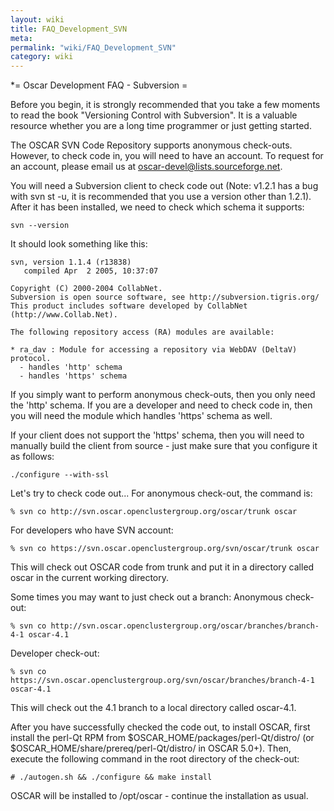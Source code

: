 ```yaml
---
layout: wiki
title: FAQ_Development_SVN
meta: 
permalink: "wiki/FAQ_Development_SVN"
category: wiki
---
```

<!-- Name: FAQ_Development_SVN -->
<!-- Version: 3 -->
<!-- Author: bli -->

*= Oscar Development FAQ - Subversion =

Before you begin, it is strongly recommended that you take a few moments to read the book "Versioning Control with Subversion". It is a valuable resource whether you are a long time programmer or just getting started.

The OSCAR SVN Code Repository supports anonymous check-outs. However, to check code in, you will need to have an account. To request for an account, please email us at oscar-devel@lists.sourceforge.net.

You will need a Subversion client to check code out (Note: v1.2.1 has a bug with svn st -u, it is recommended that you use a version other than 1.2.1). After it has been installed, we need to check which schema it supports:


    svn --version

It should look something like this:


    svn, version 1.1.4 (r13838)
       compiled Apr  2 2005, 10:37:07
    
    Copyright (C) 2000-2004 CollabNet.
    Subversion is open source software, see http://subversion.tigris.org/
    This product includes software developed by CollabNet (http://www.Collab.Net).
    
    The following repository access (RA) modules are available:
    
    * ra_dav : Module for accessing a repository via WebDAV (DeltaV) protocol.
      - handles 'http' schema
      - handles 'https' schema

If you simply want to perform anonymous check-outs, then you only need the 'http' schema. If you are a developer and need to check code in, then you will need the module which handles 'https' schema as well.

If your client does not support the 'https' schema, then you will need to manually build the client from source - just make sure that you configure it as follows:


    ./configure --with-ssl

Let's try to check code out...
For anonymous check-out, the command is:


    % svn co http://svn.oscar.openclustergroup.org/oscar/trunk oscar

For developers who have SVN account:


    % svn co https://svn.oscar.openclustergroup.org/svn/oscar/trunk oscar

This will check out OSCAR code from trunk and put it in a directory called oscar in the current working directory.

Some times you may want to just check out a branch:
Anonymous check-out:


    % svn co http://svn.oscar.openclustergroup.org/oscar/branches/branch-4-1 oscar-4.1

Developer check-out:


    % svn co https://svn.oscar.openclustergroup.org/svn/oscar/branches/branch-4-1 oscar-4.1

This will check out the 4.1 branch to a local directory called oscar-4.1.

After you have successfully checked the code out, to install OSCAR, first install the perl-Qt RPM from $OSCAR_HOME/packages/perl-Qt/distro/ (or $OSCAR_HOME/share/prereq/perl-Qt/distro/ in OSCAR 5.0+). Then, execute the following command in the root directory of the check-out:


    # ./autogen.sh && ./configure && make install

OSCAR will be installed to /opt/oscar - continue the installation as usual. 
